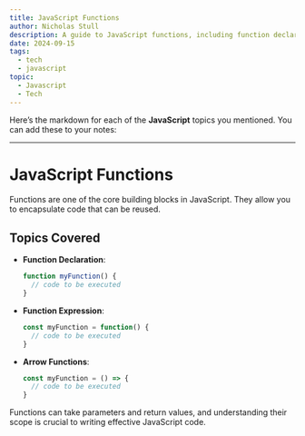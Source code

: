 ```yaml
---
title: JavaScript Functions
author: Nicholas Stull
description: A guide to JavaScript functions, including function declarations and expressions.
date: 2024-09-15
tags:
  - tech
  - javascript
topic:
  - Javascript
  - Tech
---
```

Here’s the markdown for each of the **JavaScript** topics you mentioned. You can add these to your notes:

---
# JavaScript Functions

Functions are one of the core building blocks in JavaScript. They allow you to encapsulate code that can be reused.

## Topics Covered

- **Function Declaration**: 
  ```javascript
  function myFunction() {
    // code to be executed
  }
  ```
- **Function Expression**:
  ```javascript
  const myFunction = function() {
    // code to be executed
  }
  ```
- **Arrow Functions**:
  ```javascript
  const myFunction = () => {
    // code to be executed
  }
  ```

Functions can take parameters and return values, and understanding their scope is crucial to writing effective JavaScript code.
